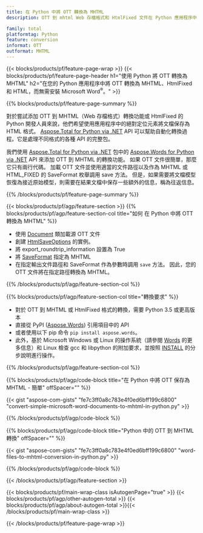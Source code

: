 ```yaml
---
title: 在 Python 中將 OTT 轉換為 MHTML
description: OTT 到 mhtml Web 存檔格式和 HtmlFixed 文件在 Python 應用程序中的轉換，無需使用 Microsoft Word 

family: total
platformtag: Python
feature: conversion
informat: OTT
outformat: MHTML
---
```

{{< blocks/products/pf/feature-page-wrap >}}
{{< blocks/products/pf/feature-page-header h1="使用 Python 將 OTT 轉換為 MHTML" h2="在您的 Python 應用程序中將 OTT 轉換為 MHTML、HtmlFixed 和 HTML，而無需安裝 Microsoft Word<sup>&reg;</sup>。" >}}

{{% blocks/products/pf/feature-page-summary %}}

對於嘗試添加 OTT 到 MHTML（Web 存檔格式）轉換功能或 HtmlFixed 的 Python 開發人員來說，他們希望使用應用程序中的絕對定位元素將文檔保存為 HTML 格式。 [Aspose.Total for Python via .NET](https://products.aspose.com/total/python-net/) API 可以幫助自動化轉換過程。它是處理不同格式的各種 API 的完整包。 

我們使用 [Aspose.Total for Python via .NET](https://products.aspose.com/total/python-net/) 包中的 [Aspose.Words for Python via .NET](https://products.aspose.com/words/python-net/) API 來添加 OTT 到 MHTML 的轉換功能。 如果 OTT 文件很簡單，那麼它只有兩行代碼。 加載 OTT 文件並使用適當的文件路徑以及作為 MHTML 或 HTML_FIXED 的 SaveFormat 枚舉調用 save 方法。 但是，如果需要將文檔模型恢復為接近原始模型，則需要在結果文檔中保存一些額外的信息，稱為往返信息。

{{% /blocks/products/pf/feature-page-summary %}}

{{< blocks/products/pf/agp/feature-section >}}
{{% blocks/products/pf/agp/feature-section-col title="如何 在 Python 中將 OTT 轉換為 MHTML" %}}
- 使用 [Document](https://reference.aspose.com/words/python-net/aspose.words/document/) 類加載源 OTT 文件
- 創建 [HtmlSaveOptions](https://reference.aspose.com/words/python-net/aspose.words.saving/htmlsaveoptions/) 的實例。
- 將 export_roundtrip_information 設置為 True
- 將 [SaveFormat](https://reference.aspose.com/words/python-net/aspose.words/saveformat/) 指定為 MHTML
- 在指定輸出文件路徑和 SaveFormat 作為參數時調用 `save` 方法。 因此，您的 OTT 文件將在指定路徑轉換為 MHTML。

{{% /blocks/products/pf/agp/feature-section-col %}}

{{% blocks/products/pf/agp/feature-section-col title="轉換要求" %}}

- 對於 OTT 到 MHTML 或 HtmlFixed 格式的轉換，需要 Python 3.5 或更高版本
- 直接從 PyPI ([Aspose.Words](https://pypi.org/project/aspose-words/)) 引用項目中的 API
- 或者使用以下 pip 命令 ```pip install aspose.words```。
- 此外，基於 Microsoft Windows 或 Linux 的操作系統（請參閱 [Words](https://docs.aspose.com/words/python-net/system-requirements/) 的更多信息）和 Linux 檢查 gcc 和 libpython 的附加要求，並按照 [INSTALL](https://docs.aspose.com/words/python-net/installation/) 的分步說明進行操作。
 

{{% /blocks/products/pf/agp/feature-section-col %}}

{{% blocks/products/pf/agp/code-block title="在 Python 中將 OTT 保存為 MHTML - 簡單" offSpacer="" %}}

{{< gist "aspose-com-gists" "fe7c3ff0a8c783e4f0ed6bff199c6800" "convert-simple-microsoft-word-documents-to-mhtml-in-python.py" >}}

{{% /blocks/products/pf/agp/code-block %}}

{{% blocks/products/pf/agp/code-block title="Python 中的 OTT 到 MHTML 轉換" offSpacer="" %}}

{{< gist "aspose-com-gists" "fe7c3ff0a8c783e4f0ed6bff199c6800" "word-files-to-mhtml-conversion-in-python.py" >}}

{{% /blocks/products/pf/agp/code-block %}}

{{< /blocks/products/pf/agp/feature-section >}}

{{< blocks/products/pf/main-wrap-class isAutogenPage="true" >}}
{{< blocks/products/pf/agp/other-autogen-total >}}
{{< blocks/products/pf/agp/about-autogen-total >}}{{< /blocks/products/pf/main-wrap-class >}}

{{< /blocks/products/pf/feature-page-wrap >}}